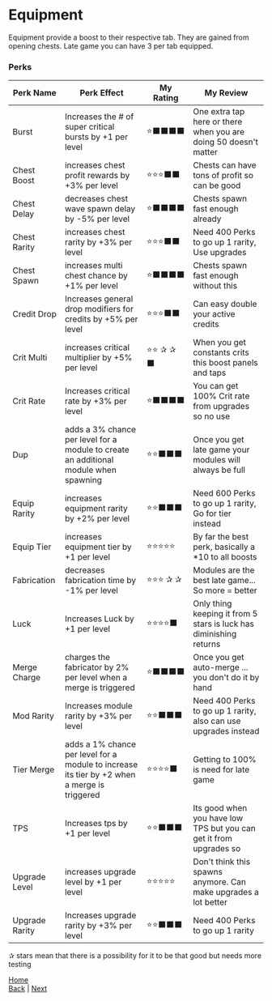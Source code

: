 # Equipment
Equipment provide a boost to their respective tab. They are gained from opening chests.
Late game you can have 3 per tab equipped. 


### Perks
| Perk Name  | Perk Effect | My Rating  | My Review |
| ------------- | ------------- | ------------- | ------------- |
| Burst | Increases the # of super critical bursts by +1 per level | ⭐⬛⬛⬛⬛ | One extra tap here or there when you are doing 50 doesn't matter |
| Chest Boost | increases chest profit rewards by +3% per level | ⭐⭐⭐⬛⬛ | Chests can have tons of profit so can be good |
| Chest Delay | decreases chest wave spawn delay by -5% per level | ⭐⬛⬛⬛⬛ | Chests spawn fast enough already |
| Chest Rarity |increases chest rarity by +3% per level | ⭐⭐⭐⬛⬛ | Need 400 Perks to go up 1 rarity, Use upgrades |
| Chest Spawn |increases multi chest chance by +1% per level | ⭐⬛⬛⬛⬛ | Chests spawn fast enough without this |
| Credit Drop | Increases general drop modifiers for credits  by +5% per level | ⭐⭐⭐⬛⬛ | Can easy double your active credits |
| Crit Multi | increases critical multiplier by +5% per level | ⭐⭐ ✰ ✰ ⬛ | When you get constants crits this boost panels and taps |
| Crit Rate | Increases critical rate by +3% per level | ⭐⬛⬛⬛⬛ | You can get 100% Crit rate from upgrades so no use |
| Dup | adds a 3% chance per level for a module to create an additional module when spawning | ⭐⭐⬛⬛⬛ | Once you get late game your modules will always be full|
| Equip Rarity | increases equipment rarity by +2% per level | ⭐⭐⬛⬛⬛ | Need 600 Perks to go up 1 rarity, Go for tier instead |
| Equip Tier | increases equipment tier by +1 per level | ⭐⭐⭐⭐⭐ | By far the best perk, basically a *10 to all boosts |
| Fabrication | decreases fabrication time by -1% per level | ⭐⭐⭐ ✰ ✰ | Modules are the best late game... So more = better |
| Luck | Increases Luck by +1 per level | ⭐⭐⭐⭐⬛  | Only thing keeping it from 5 stars is luck has diminishing returns  | 
| Merge Charge | charges the fabricator by 2% per level when a merge is triggered | ⭐⬛⬛⬛⬛ | Once you get auto-merge ... you don't do it by hand |
| Mod Rarity | Increases module rarity by +3% per level | ⭐⭐⬛⬛⬛ | Need 400 Perks to go up 1 rarity, also can use upgrades instead |
| Tier Merge | adds a 1% chance per level for a module to increase its tier by +2 when a merge is triggered | ⭐⭐⭐⭐⬛ | Getting to 100% is need for late game | 
| TPS | Increases tps by +1 per level | ⭐⭐⬛⬛⬛ | Its good when you have low TPS but you can get it from upgrades so |
| Upgrade Level | increases upgrade level by +1 per level | ⭐⭐⭐⭐⭐ | Don't think this spawns anymore. Can make upgrades a lot better |
| Upgrade Rarity | Increases upgrade rarity by +3% per level |⭐⭐⬛⬛⬛ | Need 400 Perks to go up 1 rarity | 
✰ stars mean that there is a possibility for it to be that good but needs more testing

[Home](../README.md)  
[Back](Refinery%20Tab.md) | [Next](Ability%20Deck.md)
